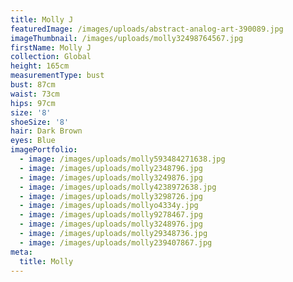 ```yaml
---
title: Molly J
featuredImage: /images/uploads/abstract-analog-art-390089.jpg
imageThumbnail: /images/uploads/molly32498764567.jpg
firstName: Molly J
collection: Global
height: 165cm
measurementType: bust
bust: 87cm
waist: 73cm
hips: 97cm
size: '8'
shoeSize: '8'
hair: Dark Brown
eyes: Blue
imagePortfolio:
  - image: /images/uploads/molly593484271638.jpg
  - image: /images/uploads/molly2348796.jpg
  - image: /images/uploads/molly3249876.jpg
  - image: /images/uploads/molly4238972638.jpg
  - image: /images/uploads/molly3298726.jpg
  - image: /images/uploads/mollyo4334y.jpg
  - image: /images/uploads/molly9278467.jpg
  - image: /images/uploads/molly3248976.jpg
  - image: /images/uploads/molly29348736.jpg
  - image: /images/uploads/molly239407867.jpg
meta:
  title: Molly
---
```


